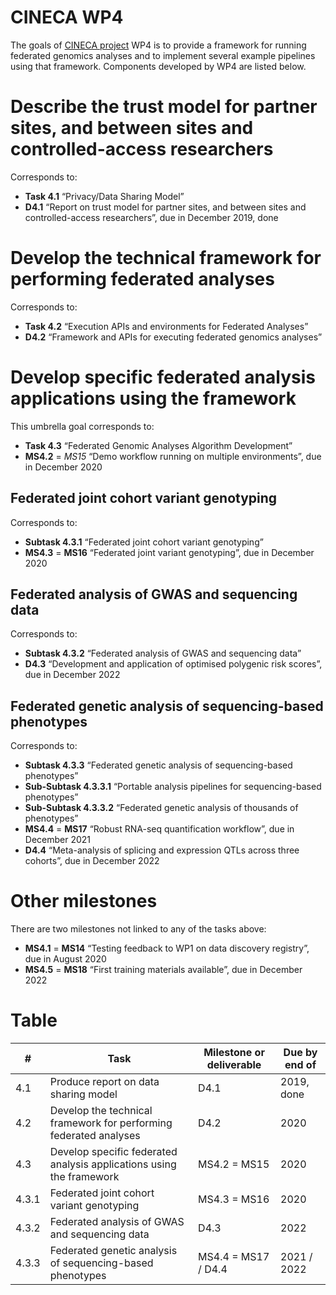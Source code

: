 # CINECA WP4

The goals of [CINECA project](https://www.cineca-project.eu/) WP4 is to provide a framework for running federated genomics analyses and to implement several example pipelines using that framework. Components developed by WP4 are listed below.

# Describe the trust model for partner sites, and between sites and controlled-access researchers
Corresponds to:
* **Task 4.1** “Privacy/Data Sharing Model”
* **D4.1** “Report on trust model for partner sites, and between sites and controlled-access researchers”, due in December 2019, done

# Develop the technical framework for performing federated analyses
Corresponds to:
* **Task 4.2** “Execution APIs and environments for Federated Analyses”
* **D4.2** “Framework and APIs for executing federated genomics analyses”

# Develop specific federated analysis applications using the framework
This umbrella goal corresponds to:
* **Task 4.3** “Federated Genomic Analyses Algorithm Development”
* **MS4.2** = *MS15* “Demo workflow running on multiple environments”, due in December 2020

## Federated joint cohort variant genotyping
Corresponds to:
* **Subtask 4.3.1** “Federated joint cohort variant genotyping”
* **MS4.3** = **MS16** “Federated joint variant genotyping”, due in December 2020

## Federated analysis of GWAS and sequencing data
Corresponds to:
* **Subtask 4.3.2** “Federated analysis of GWAS and sequencing data”
* **D4.3** “Development and application of optimised polygenic risk scores”, due in December 2022

## Federated genetic analysis of sequencing-based phenotypes
Corresponds to:
* **Subtask 4.3.3** “Federated genetic analysis of sequencing-based phenotypes”
* **Sub-Subtask 4.3.3.1** “Portable analysis pipelines for sequencing-based phenotypes”
* **Sub-Subtask 4.3.3.2** “Federated genetic analysis of thousands of phenotypes”
* **MS4.4** = **MS17** “Robust RNA-seq quantification workflow”, due in December 2021
* **D4.4** “Meta-analysis of splicing and expression QTLs across three cohorts”, due in December 2022

# Other milestones
There are two milestones not linked to any of the tasks above:
* **MS4.1** = **MS14** “Testing feedback to WP1 on data discovery registry”, due in August 2020
* **MS4.5** = **MS18** “First training materials available”, due in December 2022

# Table
**#**|**Task**|**Milestone or deliverable**|**Due by end of**
-----|-----|-----|-----
4.1|Produce report on data sharing model|D4.1|2019, done
4.2|Develop the technical framework for performing federated analyses|D4.2|2020
4.3|Develop specific federated analysis applications using the framework|MS4.2 = MS15|2020
4.3.1|Federated joint cohort variant genotyping|MS4.3 = MS16|2020
4.3.2|Federated analysis of GWAS and sequencing data|D4.3|2022
4.3.3|Federated genetic analysis of sequencing-based phenotypes|MS4.4 = MS17 / D4.4|2021 / 2022